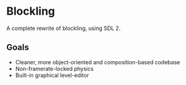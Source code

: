 # Blockling
A complete rewrite of blockling, using SDL 2.

## Goals
* Cleaner, more object-oriented and composition-based codebase
* Non-framerate-locked physics
* Built-in graphical level-editor
